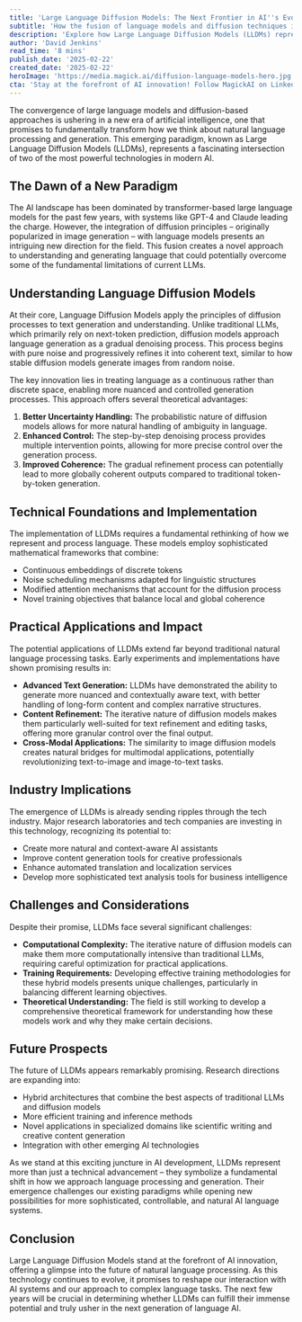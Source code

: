 ```yaml
---
title: 'Large Language Diffusion Models: The Next Frontier in AI''s Evolution'
subtitle: 'How the fusion of language models and diffusion techniques is revolutionizing AI'
description: 'Explore how Large Language Diffusion Models (LLDMs) represent a groundbreaking fusion of language models and diffusion techniques, promising to revolutionize AI. These models combine the power of traditional language processing with innovative diffusion approaches, offering enhanced control, better uncertainty handling, and improved coherence in text generation.'
author: 'David Jenkins'
read_time: '8 mins'
publish_date: '2025-02-22'
created_date: '2025-02-22'
heroImage: 'https://media.magick.ai/diffusion-language-models-hero.jpg'
cta: 'Stay at the forefront of AI innovation! Follow MagickAI on LinkedIn to join our community of researchers and practitioners shaping the future of language AI technology.'
---
```


The convergence of large language models and diffusion-based approaches is ushering in a new era of artificial intelligence, one that promises to fundamentally transform how we think about natural language processing and generation. This emerging paradigm, known as Large Language Diffusion Models (LLDMs), represents a fascinating intersection of two of the most powerful technologies in modern AI.

## The Dawn of a New Paradigm

The AI landscape has been dominated by transformer-based large language models for the past few years, with systems like GPT-4 and Claude leading the charge. However, the integration of diffusion principles – originally popularized in image generation – with language models presents an intriguing new direction for the field. This fusion creates a novel approach to understanding and generating language that could potentially overcome some of the fundamental limitations of current LLMs.

## Understanding Language Diffusion Models

At their core, Language Diffusion Models apply the principles of diffusion processes to text generation and understanding. Unlike traditional LLMs, which primarily rely on next-token prediction, diffusion models approach language generation as a gradual denoising process. This process begins with pure noise and progressively refines it into coherent text, similar to how stable diffusion models generate images from random noise.

The key innovation lies in treating language as a continuous rather than discrete space, enabling more nuanced and controlled generation processes. This approach offers several theoretical advantages:

1. **Better Uncertainty Handling:** The probabilistic nature of diffusion models allows for more natural handling of ambiguity in language.
2. **Enhanced Control:** The step-by-step denoising process provides multiple intervention points, allowing for more precise control over the generation process.
3. **Improved Coherence:** The gradual refinement process can potentially lead to more globally coherent outputs compared to traditional token-by-token generation.

## Technical Foundations and Implementation

The implementation of LLDMs requires a fundamental rethinking of how we represent and process language. These models employ sophisticated mathematical frameworks that combine:

- Continuous embeddings of discrete tokens
- Noise scheduling mechanisms adapted for linguistic structures
- Modified attention mechanisms that account for the diffusion process
- Novel training objectives that balance local and global coherence

## Practical Applications and Impact

The potential applications of LLDMs extend far beyond traditional natural language processing tasks. Early experiments and implementations have shown promising results in:

- **Advanced Text Generation:** LLDMs have demonstrated the ability to generate more nuanced and contextually aware text, with better handling of long-form content and complex narrative structures.
- **Content Refinement:** The iterative nature of diffusion models makes them particularly well-suited for text refinement and editing tasks, offering more granular control over the final output.
- **Cross-Modal Applications:** The similarity to image diffusion models creates natural bridges for multimodal applications, potentially revolutionizing text-to-image and image-to-text tasks.

## Industry Implications

The emergence of LLDMs is already sending ripples through the tech industry. Major research laboratories and tech companies are investing in this technology, recognizing its potential to:

- Create more natural and context-aware AI assistants
- Improve content generation tools for creative professionals
- Enhance automated translation and localization services
- Develop more sophisticated text analysis tools for business intelligence

## Challenges and Considerations

Despite their promise, LLDMs face several significant challenges:

- **Computational Complexity:** The iterative nature of diffusion models can make them more computationally intensive than traditional LLMs, requiring careful optimization for practical applications.
- **Training Requirements:** Developing effective training methodologies for these hybrid models presents unique challenges, particularly in balancing different learning objectives.
- **Theoretical Understanding:** The field is still working to develop a comprehensive theoretical framework for understanding how these models work and why they make certain decisions.

## Future Prospects

The future of LLDMs appears remarkably promising. Research directions are expanding into:

- Hybrid architectures that combine the best aspects of traditional LLMs and diffusion models
- More efficient training and inference methods
- Novel applications in specialized domains like scientific writing and creative content generation
- Integration with other emerging AI technologies

As we stand at this exciting juncture in AI development, LLDMs represent more than just a technical advancement – they symbolize a fundamental shift in how we approach language processing and generation. Their emergence challenges our existing paradigms while opening new possibilities for more sophisticated, controllable, and natural AI language systems.

## Conclusion

Large Language Diffusion Models stand at the forefront of AI innovation, offering a glimpse into the future of natural language processing. As this technology continues to evolve, it promises to reshape our interaction with AI systems and our approach to complex language tasks. The next few years will be crucial in determining whether LLDMs can fulfill their immense potential and truly usher in the next generation of language AI.